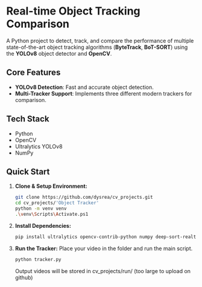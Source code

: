 # Real-time Object Tracking Comparison

A Python project to detect, track, and compare the performance of multiple state-of-the-art object tracking algorithms (**ByteTrack**, **BoT-SORT**) using the **YOLOv8** object detector and **OpenCV**.

## Core Features
* **YOLOv8 Detection**: Fast and accurate object detection.
* **Multi-Tracker Support**: Implements three different modern trackers for comparison.

## Tech Stack
* Python
* OpenCV
* Ultralytics YOLOv8
* NumPy

## Quick Start
1.  **Clone & Setup Environment:**
    ```bash
    git clone https://github.com/dysrea/cv_projects.git
    cd cv_projects/'Object Tracker'
    python -m venv venv
    .\venv\Scripts\Activate.ps1
    ```

2.  **Install Dependencies:**
    ```bash
    pip install ultralytics opencv-contrib-python numpy deep-sort-realtime
    ```

3.  **Run the Tracker:**
    Place your video in the folder and run the main script.
    ```bash
    python tracker.py
    ```
    Output videos will be stored in cv_projects/run/ (too large to upload on github)
